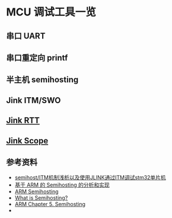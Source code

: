 # MCU 调试工具一览


## 串口 UART


## 串口重定向 printf

## 半主机 semihosting


## Jink ITM/SWO


## [Jink RTT](https://segger.com/jlink-real-time-terminal.html)


## [Jink Scope](https://www.segger.com/j-link-j-scope.html)


##


##


## 参考资料
- [semihost/ITM机制浅析以及使用JLINK通过ITM调试stm32单片机](http://www.douban.com/note/248637026/)
- [基于 ARM 的 Semihosting 的分析和实现](http://mint-blog.qiniudn.com/基于ARM处理器的Semihosting实现.pdf)
- [ARM Semihosting](http://www.keil.com/support/man/docs/armccref/armccref_chdjhhdi.htm)
- [What is Semihosting?](http://www.lpcware.com/content/faq/lpcxpresso/semihosting)
- [ARM Chapter 5. Semihosting](http://infocenter.arm.com/help/index.jsp?topic=/com.arm.doc.dui0058d/CIHBDHFF.html)
- 







